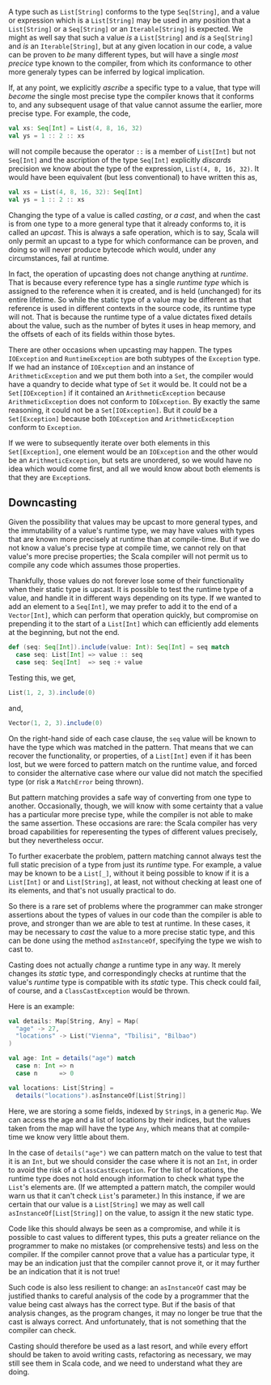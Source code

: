 A type such as `List[String]` conforms to the type `Seq[String]`, and a value or expression which is a
`List[String]` may be used in any position that a `List[String]` or a `Seq[String]` or an `Iterable[String]` is
expected. We might as well say that such a value _is_ a `List[String]` and _is_ a `Seq[String]` and _is_ an
`Iterable[String]`, but at any given location in our code, a value can be proven to _be_ many different types,
but will have a single _most precice_ type known to the compiler, from which its conformance to other more
generaly types can be inferred by logical implication.

If, at any point, we explicitly _ascribe_ a specific type to a value, that type will _become_ the single most
precise type the compiler knows that it conforms to, and any subsequent usage of that value cannot assume the
earlier, more precise type. For example, the code,
```scala
val xs: Seq[Int] = List(4, 8, 16, 32)
val ys = 1 :: 2 :: xs
```
will not compile because the operator `::` is a member of `List[Int]` but not `Seq[Int]` and the ascription of
the type `Seq[Int]` explicitly _discards_ precision we know about the type of the expression,
`List(4, 8, 16, 32)`. It would have been equivalent (but less conventional) to have written this as,
```scala
val xs = List(4, 8, 16, 32): Seq[Int]
val ys = 1 :: 2 :: xs
```

Changing the type of a value is called _casting_, or _a cast_, and when the cast is from one type to a more
general type that it already conforms to, it is called an _upcast_. This is always a safe operation, which is to
say, Scala will only permit an upcast to a type for which conformance can be proven, and doing so will never
produce bytecode which would, under any circumstances, fail at runtime.

In fact, the operation of upcasting does not change anything at _runtime_. That is because every reference type
has a single _runtime type_ which is assigned to the reference when it is created, and is held (unchanged) for
its entire lifetime. So while the static type of a value may be different as that reference is used in different
contexts in the source code, its runtime type will not. That is because the runtime type of a value dictates
fixed details about the value, such as the number of bytes it uses in heap memory, and the offsets of each of
its fields within those bytes.

There are other occasions when upcasting may happen. The types `IOException` and `RuntimeException` are both
subtypes of the `Exception` type. If we had an instance of `IOException` and an instance of
`ArithmeticException` and we put them both into a `Set`, the compiler would have a quandry to decide what type
of `Set` it would be. It could not be a `Set[IOException]` if it contained an `ArithmeticException` because
`ArithmeticException` does not conform to `IOException`. By exactly the same reasoning, it could not be a
`Set[IOException]`. But it _could_ be a `Set[Exception]` because both `IOException` and `ArithmeticException`
conform to `Exception`.

If we were to subsequently iterate over both elements in this `Set[Exception]`, one element would be an
`IOException` and the other would be an `ArithmeticException`, but sets are unordered, so we would have no idea
which would come first, and all we would know about both elements is that they are `Exception`s.

## Downcasting

Given the possibility that values may be upcast to more general types, and the immutability of a value's runtime
type, we may have values with types that are known more precisely at runtime than at compile-time. But if we
do not know a value's precise type at compile time, we cannot rely on that value's more precise properties; the
Scala compiler will not permit us to compile any code which assumes those properties.

Thankfully, those values do not forever lose some of their functionality when their static type is upcast. It is
possible to test the runtime type of a value, and handle it in different ways depending on its type. If we
wanted to add an element to a `Seq[Int]`, we may prefer to add it to the end of a `Vector[Int]`, which can
perform that operation quickly, but compromise on prepending it to the start of a `List[Int]` which can
efficiently add elements at the beginning, but not the end.
```scala
def (seq: Seq[Int]).include(value: Int): Seq[Int] = seq match
  case seq: List[Int] => value :: seq
  case seq: Seq[Int]  => seq :+ value
```

Testing this, we get,
```scala
List(1, 2, 3).include(0)
```
and,
```scala
Vector(1, 2, 3).include(0)
```

On the right-hand side of each case clause, the `seq` value will be known to have the type which was matched in
the pattern. That means that we can recover the functionality, or properties, of a `List[Int]` even if it has
been lost, but we were forced to pattern match on the runtime value, and forced to consider the alternative case
where our value did not match the specified type (or risk a `MatchError` being thrown).

But pattern matching provides a safe way of converting from one type to another. Occasionally, though, we will
know with some certainty that a value has a particular more precise type, while the compiler is not able to make
the same assertion. These occasions are rare: the Scala compiler has very broad capabilities for reperesenting
the types of different values precisely, but they nevertheless occur.

To further exacerbate the problem, pattern matching cannot always test the full static precision of a type from
just its _runtime_ type. For example, a value may be known to be a `List[_]`, without it being possible to know
if it is a `List[Int]` or and `List[String]`, at least, not without checking at least one of its elements, and
that's not usually practical to do.

So there is a rare set of problems where the programmer can make stronger assertions about the types of values
in our code than the compiler is able to prove, and stronger than we are able to test at runtime. In these
cases, it may be necessary to _cast_ the value to a more precise static type, and this can be done using the
method `asInstanceOf`, specifying the type we wish to cast to.

Casting does not actually _change_ a runtime type in any way. It merely changes its _static_ type, and
correspondingly checks at runtime that the value's _runtime_ type is compatible with its _static_ type. This
check could fail, of course, and a `ClassCastException` would be thrown.

Here is an example:
```scala
val details: Map[String, Any] = Map(
  "age" -> 27,
  "locations" -> List("Vienna", "Tbilisi", "Bilbao")
)

val age: Int = details("age") match
  case n: Int => n
  case n      => 0

val locations: List[String] =
  details("locations").asInstanceOf[List[String]]
```

Here, we are storing a some fields, indexed by `String`s, in a generic `Map`. We can access the age and a list
of locations by their indices, but the values taken from the map will have the type `Any`, which means that at
compile-time we know very little about them.

In the case of `details("age")` we can pattern match on the value to test that it is an `Int`, but we should
consider the case where it is not an `Int`, in order to avoid the risk of a `ClassCastException`. For the list
of locations, the runtime type does not hold enough information to check what type the `List`'s elements are.
(If we attempted a pattern match, the compiler would warn us that it can't check `List`'s parameter.) In this
instance, if we are certain that our value is a `List[String]` we may as well call `asInstanceOf[List[String]]`
on the value, to assign it the new static type.

Code like this should always be seen as a compromise, and while it is possible to cast values to different
types, this puts a greater reliance on the programmer to make no mistakes (or comprehensive tests) and less on
the compiler. If the compiler cannot prove that a value has a particular type, it may be an indication just that
the compiler cannot prove it, or it may further be an indication that it is not true!

Such code is also less resilient to change: an `asInstanceOf` cast may be justified thanks to careful analysis
of the code by a programmer that the value being cast always has the correct type. But if the basis of that
analysis changes, as the program changes, it may no longer be true that the cast is always correct. And
unfortunately, that is not something that the compiler can check.

Casting should therefore be used as a last resort, and while every effort should be taken to avoid writing
casts, refactoring as necessary, we may still see them in Scala code, and we need to understand what they are
doing.
